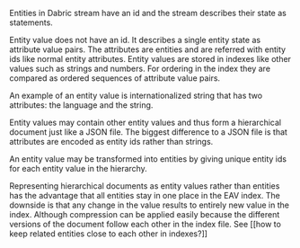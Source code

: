 Entities in Dabric stream have an id and the stream describes their state as statements.

Entity value does not have an id. It describes a single entity state as attribute value pairs. The attributes are entities and are referred with entity ids like normal entity attributes. Entity values are stored in indexes like other values such as strings and numbers. For ordering in the index they are compared as ordered sequences of attribute value pairs.

An example of an entity value is internationalized string that has two attributes: the language and the string.

Entity values may contain other entity values and thus form a hierarchical document just like a JSON file. The biggest difference to a JSON file is that attributes are encoded as entity ids rather than strings.

An entity value may be transformed into entities by giving unique entity ids for each entity value in the hierarchy.

Representing hierarchical documents as entity values rather than entities has the advantage that all entities stay in one place in the EAV index. The downside is that any change in the value results to entirely new value in the index. Although compression can be applied easily because the different versions of the document follow each other in the index file. See [[how to keep related entities close to each other in indexes?]]